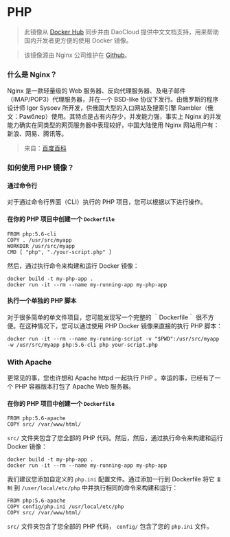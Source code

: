 # PHP

> 此镜像从 [Docker Hub](https://registry.hub.docker.com/_/php/) 同步并由 DaoCloud 提供中文文档支持，用来帮助国内开发者更方便的使用 Docker 镜像。

> 该镜像源由 Nginx 公司维护在 [Github](https://github.com/nginxinc/docker-nginx)。

### 什么是 Nginx？

Nginx 是一款轻量级的 Web 服务器、反向代理服务器、及电子邮件（IMAP/POP3）代理服务器，并在一个 BSD-like 协议下发行。由俄罗斯的程序设计师 Igor Sysoev 所开发，供俄国大型的入口网站及搜索引擎 Rambler（俄文：Рамблер）使用。其特点是占有内存少，并发能力强，事实上 Nginx 的并发能力确实在同类型的网页服务器中表现较好，中国大陆使用 Nginx 网站用户有：新浪、网易、腾讯等。
>来自：[百度百科](http://baike.baidu.com/view/926025.htm)


### 如何使用 PHP 镜像？

#### 通过命令行

对于通过命令行界面（CLI）执行的 PHP 项目，您可以根据以下进行操作。

#### 在你的 PHP 项目中创建一个 `Dockerfile`

```
FROM php:5.6-cli
COPY . /usr/src/myapp
WORKDIR /usr/src/myapp
CMD [ "php", "./your-script.php" ]
```

然后，通过执行命令来构建和运行 Docker 镜像：

```
docker build -t my-php-app .
docker run -it --rm --name my-running-app my-php-app
```

#### 执行一个单独的 PHP 脚本

对于很多简单的单文件项目，您可能发现写一个完整的 ｀Dockerfile｀ 很不方便。在这种情况下，您可以通过使用 PHP Docker 镜像来直接的执行 PHP 脚本：

```
docker run -it --rm --name my-running-script -v "$PWD":/usr/src/myapp -w /usr/src/myapp php:5.6-cli php your-script.php
```

### With Apache

更常见的事，您也许想和 Apache httpd 一起执行 PHP 。幸运的事，已经有了一个 PHP 容器版本打包了 Apache Web 服务器。

#### 在你的 PHP 项目中创建一个 `Dockerfile`

```
FROM php:5.6-apache
COPY src/ /var/www/html/
```

`src/` 文件夹包含了您全部的 PHP 代码。然后，然后，通过执行命令来构建和运行 Docker 镜像：

```
docker build -t my-php-app .
docker run -it --rm --name my-running-app my-php-app
```

我们建议您添加自定义的 `php.ini` 配置文件。通过添加一行到 Dockerfile 将它 `复制` 到 `/user/local/etc/php` 中并执行相同的命令来构建和运行：

```
FROM php:5.6-apache
COPY config/php.ini /usr/local/etc/php
COPY src/ /var/www/html/
```

`src/` 文件夹包含了您全部的 PHP 代码， `config/` 包含了您的 `php.ini` 文件。


